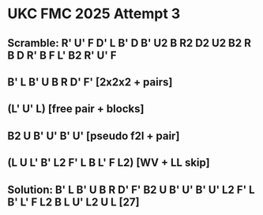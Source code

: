 # UKC FMC 2025 Attempt 3

## Scramble: R' U' F D' L B' D B' U2 B R2 D2 U2 B2 R B D R' B F L' B2 R' U' F

## B' L B' U B R D' F' [2x2x2 + pairs]

## (L' U' L) [free pair + blocks]

## B2 U B' U' B' U' [pseudo f2l + pair]

## (L U L' B' L2 F' L B L' F L2) [WV + LL skip]

## Solution: B' L B' U B R D' F' B2 U B' U' B' U' L2 F' L B' L' F L2 B L U' L2 U L [27]
